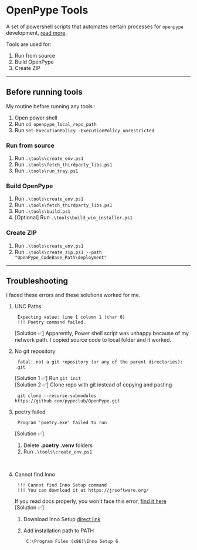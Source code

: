 # OpenPype Tools

A set of powershell scripts that automates certain processes for `openpype` development, [read more](https://openpype.io/docs/dev_build/).

Tools are used for:

1) Run from source
2) Build OpenPype
3) Create ZIP 



---
## Before running tools

My routine before running any tools : 
1) Open power shell 
2) Run `cd openpype_local_repo_path`
3) Run `Set-ExecutionPolicy -ExecutionPolicy unrestricted`

### Run from source 

1) Run `.\tools\create_env.ps1`
2) Run `.\tools\fetch_thirdparty_libs.ps1`
3) Run `.\tools\run_tray.ps1`

### Build OpenPype
1) Run `.\tools\create_env.ps1` 
2) Run `.\tools\fetch_thirdparty_libs.ps1`
3) Run `.\tools\build.ps1` 
4) [Optional] Run `.\tools\build_win_installer.ps1`

### Create ZIP 
1) Run `.\tools\create_env.ps1` 
2) Run `.\tools\create_zip.ps1 --path "OpenPype_CodeBase_Path\deployment"` 


---

## Troubleshooting 

I faced these errors and these solutions worked for me.

1) UNC Paths

        Expecting value: line 1 column 1 (char 0)
        !!! Poetry command failed.

    [Solution ✅] Apparently, Power shell script was unhappy because of my network path. I copied source code to local folder and it worked.

2) No git repository
   
        fatal: not a git repository (or any of the parent directories): .git

    [Solution 1 ✅] Run `git init` <br>
    [Solution 2 ✅] Clone repo with git instead of copying and pasting
        
        git clone --recurse-submodules https://github.com/pypeclub/OpenPype.git

3) poetry failed 
 
        Program 'poetry.exe' failed to run

    [Solution ✅] 
     1) Delete **.poetry** **.venv** folders 
     2) Run `.\tools\create_env.ps1`

<br>

4) Cannot find Inno 
    
        !!! Cannot find Inno Setup command
        !!! You can download it at https://jrsoftware.org/

    If you read docs properly, you won't face this error, [find it here](https://openpype.io/docs/dev_build/#build_win_installer)<br>
    [Solution ✅] 
    1) Download Inno Setup [direct link](https://jrsoftware.org/download.php/is.exe)
    2) Add installation path to PATH
   
            C:\Program Files (x86)\Inno Setup 6